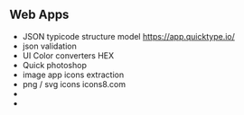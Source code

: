 
## Web Apps


- JSON typicode structure model https://app.quicktype.io/
- json validation
- UI Color converters HEX 
- Quick photoshop
- image app icons extraction
- png / svg icons icons8.com
- 
- 